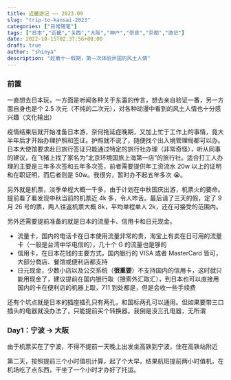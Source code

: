 ```yaml
---
title: 近畿游记 —— 2023.09
slug: "trip-to-kansai-2023"
categories: ["日常随笔"]
tags: ["日本","近畿","关西","大阪","神户","奈良","京都","游记"]
date: 2022-10-15T02:37:56+08:00
draft: true
author: "shinya"
description: "趁着十一假期，第一次体验异国的风土人情"
---
```


### 前置

一直想去日本玩，一方面是听闻各种关于东瀛的传言，想去亲自验证一番，另一方面自身也是个 2.5 次元（不纯的二次元），对各种动漫中看到的风土人情也十分感兴趣（文化输出）

疫情结束后就开始准备日本游，奈何拖延症晚期，又加上忙于工作上的事情，竟大半年后才开始办理护照和签证。护照就不说了，随便找个出入境管理局都可以办。日本大使馆要求赴日旅行签证只能通过特定的旅行社办理（非常奇怪），听从同事的建议，在飞猪上找了家名为“北京环境国旅上海第一店”的旅行社。适合打工人办理的主要是三年多次签和五年多次签，前者需要提供年工资流水 20w 以上的证明和在职证明，而后者则是 50w。我很穷，暂时办不起五年多次 😭。

另外就是机票，淡季单程大概一千多，由于计划在中秋国庆出游，机票火的要命。提前看了看发现中秋当前的机票近 4k 多，令人咋舌。最后请了三天的假，定了 9 月 26 号的票，两人往返机票大概 8k，平均单程单人 2k，还在可接受的范围内。

另外还需要提前准备的就是日本的流量卡、信用卡和日元现金。
- 流量卡，国内的电话卡在日本使用流量非常的贵，淘宝上有卖在日可用的流量卡（一般是台湾中华电信的），几十个 G 的流量也是够的
- 信用卡，在日本花钱的主要方式，国内银行的 VISA 或者 MasterCard 皆可，大部分商店、餐馆或便利店都支持
- 日元现金，少数小店以及公交系统（**很重要**）不支持国内的信用卡，这时就只能用现金了，建议提前在国内银行取（搜索外汇取汇），到日本也可以直接用国内的卡在便利店的机器上取，711 到处都是，但是会收一些手续费

还有个坑点就是日本的插座插孔只有两孔，和国标两孔可以通用。但如果要带三口插头的电器就没办法了，只能提前买个转换器。我倒是没三孔电器，无所谓

### Day1：宁波 -> 大阪

由于机票买在了宁波，不得不提前一天晚上出发坐高铁到宁波，住在高铁站附近

第二天，按照提前三个小时值机计算，起了个大早，结果航班提前两小时值机，在机场吃了点东西，干坐了一个小时才办好了托运。